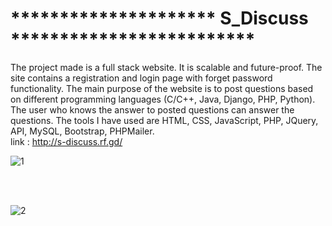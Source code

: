# ********************* S_Discuss *************************

The project made is a full stack website. It is scalable and future-proof. The site contains a registration  and login page with forget password functionality. The main purpose of the website is to post questions based on different programming languages (C/C++, Java, Django, PHP, Python). The user who knows the answer to posted questions can answer the questions. The tools I have used are HTML, CSS, JavaScript, PHP, JQuery, API, MySQL, Bootstrap, PHPMailer.<be>
<br>
link : http://s-discuss.rf.gd/
<br>

![1](https://github.com/Sumit-me/Discuss/assets/98024836/48c6f247-d8c8-4e86-bc14-809dacfcd4d4)

<br>
<br>

![2](https://github.com/Sumit-me/Discuss/assets/98024836/53842536-8e93-4046-b316-7f1437103086)


